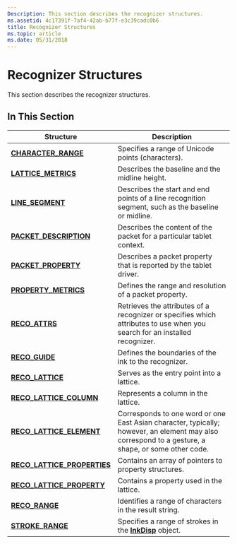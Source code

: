 ```yaml
---
Description: This section describes the recognizer structures.
ms.assetid: 4c17391f-7af4-42ab-b77f-e3c39cadc0b6
title: Recognizer Structures
ms.topic: article
ms.date: 05/31/2018
---
```


# Recognizer Structures

This section describes the recognizer structures.

## In This Section



| Structure                                                    | Description                                                                                                                                                   |
|--------------------------------------------------------------|---------------------------------------------------------------------------------------------------------------------------------------------------------------|
| [**CHARACTER\_RANGE**](/windows/win32/api/rectypes/ns-rectypes-character_range)                  | Specifies a range of Unicode points (characters).<br/>                                                                                                  |
| [**LATTICE\_METRICS**](/windows/win32/api/rectypes/ns-rectypes-lattice_metrics)                  | Describes the baseline and the midline height.<br/>                                                                                                     |
| [**LINE\_SEGMENT**](/windows/win32/api/rectypes/ns-rectypes-line_segment)                        | Describes the start and end points of a line recognition segment, such as the baseline or midline.<br/>                                                 |
| [**PACKET\_DESCRIPTION**](/windows/desktop/api/tpcshrd/ns-tpcshrd-packet_description)            | Describes the content of the packet for a particular tablet context.<br/>                                                                               |
| [**PACKET\_PROPERTY**](/windows/desktop/api/tpcshrd/ns-tpcshrd-packet_property)                  | Describes a packet property that is reported by the tablet driver.<br/>                                                                                 |
| [**PROPERTY\_METRICS**](/windows/desktop/api/tpcshrd/ns-tpcshrd-property_metrics)                | Defines the range and resolution of a packet property.<br/>                                                                                             |
| [**RECO\_ATTRS**](/windows/win32/api/rectypes/ns-rectypes-reco_attrs)                            | Retrieves the attributes of a recognizer or specifies which attributes to use when you search for an installed recognizer.<br/>                         |
| [**RECO\_GUIDE**](/windows/win32/api/rectypes/ns-rectypes-reco_guide)                            | Defines the boundaries of the ink to the recognizer.<br/>                                                                                               |
| [**RECO\_LATTICE**](/windows/win32/api/rectypes/ns-rectypes-reco_lattice)                        | Serves as the entry point into a lattice.<br/>                                                                                                          |
| [**RECO\_LATTICE\_COLUMN**](/windows/win32/api/rectypes/ns-rectypes-reco_lattice_column)         | Represents a column in the lattice.<br/>                                                                                                                |
| [**RECO\_LATTICE\_ELEMENT**](/windows/win32/api/rectypes/ns-rectypes-reco_lattice_element)       | Corresponds to one word or one East Asian character, typically; however, an element may also correspond to a gesture, a shape, or some other code.<br/> |
| [**RECO\_LATTICE\_PROPERTIES**](/windows/win32/api/rectypes/ns-rectypes-reco_lattice_properties) | Contains an array of pointers to property structures.<br/>                                                                                              |
| [**RECO\_LATTICE\_PROPERTY**](/windows/win32/api/rectypes/ns-rectypes-reco_lattice_property)     | Contains a property used in the lattice.<br/>                                                                                                           |
| [**RECO\_RANGE**](/windows/win32/api/rectypes/ns-rectypes-reco_range)                            | Identifies a range of characters in the result string.<br/>                                                                                             |
| [**STROKE\_RANGE**](/windows/win32/api/tpcshrd/ns-tpcshrd-stroke_range)                        | Specifies a range of strokes in the [**InkDisp**](inkdisp-class.md) object.<br/>                                                                       |



 

 

 




